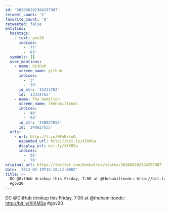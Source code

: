 ```yaml
---
id: '303886202384297987'
retweet_count: '2'
favorite_count: '0'
retweeted: false
entities:
  hashtags:
    - text: gov20
      indices:
        - '77'
        - '83'
  symbols: []
  user_mentions:
    - name: GitHub
      screen_name: github
      indices:
        - '3'
        - '10'
      id_str: '13334762'
      id: '13334762'
    - name: The Hamilton
      screen_name: thehamiltondc
      indices:
        - '40'
        - '54'
      id_str: '248827655'
      id: '248827655'
  urls:
    - url: http://t.co/NYvBrLoO
      expanded_url: http://bit.ly/XlKMSa
      display_url: bit.ly/XlKMSa
      indices:
        - '56'
        - '76'
original_url: https://twitter.com/benbalter/status/303886202384297987
date: '2013-02-19T15:18:11.000Z'
title: >-
  DC @GitHub drinkup this Friday, 7:00 at @thehamiltondc: http://bit.ly/XlKMSa
  #gov20
---
```


DC @GitHub drinkup this Friday, 7:00 at @thehamiltondc: http://bit.ly/XlKMSa #gov20